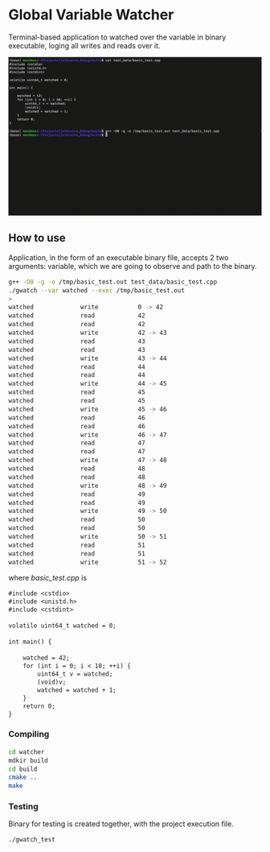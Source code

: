 # Global Variable Watcher

Terminal-based application to watched over the variable in binary executable,
loging all writes and reads over it.

![demo mode](./data/Usage.gif)

## How to use

Application, in the form of an executable binary file, accepts 2 two
arguments: variable, which we are going to observe and path to the binary.

```bash
g++ -O0 -g -o /tmp/basic_test.out test_data/basic_test.cpp
./gwatch --var watched --exec /tmp/basic_test.out
>
watched				write			0 -> 42
watched				read			42
watched				read			42
watched				write			42 -> 43
watched				read			43
watched				read			43
watched				write			43 -> 44
watched				read			44
watched				read			44
watched				write			44 -> 45
watched				read			45
watched				read			45
watched				write			45 -> 46
watched				read			46
watched				read			46
watched				write			46 -> 47
watched				read			47
watched				read			47
watched				write			47 -> 48
watched				read			48
watched				read			48
watched				write			48 -> 49
watched				read			49
watched				read			49
watched				write			49 -> 50
watched				read			50
watched				read			50
watched				write			50 -> 51
watched				read			51
watched				read			51
watched				write			51 -> 52
```

where *basic_test.cpp* is

```
#include <cstdio>
#include <unistd.h>
#include <cstdint>

volatile uint64_t watched = 0;

int main() {

    watched = 42;
    for (int i = 0; i < 10; ++i) {
        uint64_t v = watched;
        (void)v;
        watched = watched + 1;
    }
    return 0;
}
```

### Compiling

```bash
cd watcher
mdkir build
cd build
cmake ..
make
```

### Testing

Binary for testing is created together, with the project execution file.

```bash
./gwatch_test
```
